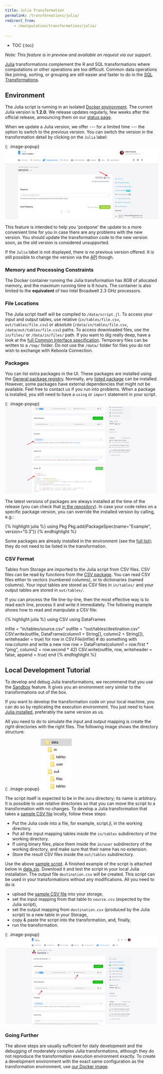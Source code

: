 ```yaml
---
title: Julia Transformation
permalink: /transformations/julia/
redirect_from:
    - /manipulation/transformations/julia/

---
```


* TOC
{:toc}

*Note: This feature is in preview and available on request via our support.*

[Julia](https://julialang.org/) transformations complement the R and SQL transformations where computations or other operations are too difficult.
Common data operations like joining, sorting, or grouping are still easier and faster to do in the [SQL Transformations](/transformations/).

## Environment
The Julia script is running in an isolated [Docker environment](https://developers.keboola.com/integrate/docker-bundle/).
The current Julia version is **1.2.0**. We release updates regularly, few weeks after the official release, announcing them
on our [status page](http://status.keboola.com/).

When we update a Julia version, we offer --- for a limited time --- the option to switch to the previous version. You can
switch the version in the transformation detail by clicking on the `Julia` label:

{: .image-popup}
![Screenshot - Transformations Versions](/transformations/julia/versions.png)

This feature is intended to help you 'postpone' the update to a more convenient time for you in case there are
any problems with the new version. You should update the transformation code to the new version soon, as the old
version is considered unsupported.

If the `Julia` label is not displayed, there is no previous version offered. It is still possible to change the version
via the [API](https://developers.keboola.com/integrate/storage/api/configurations/) though.

### Memory and Processing Constraints
The Docker container running the Julia transformation has 8GB of allocated memory, and the maximum running time is 6 hours.
The container is also limited to the **equivalent** of two Intel Broadwell 2.3 GHz processors.

### File Locations
The Julia script itself will be compiled to `/data/script.jl`. To access your input and output tables, use
relative (`in/tables/file.csv`, `out/tables/file.csv`) or absolute (`/data/in/tables/file.csv`, `/data/out/tables/file.csv`) paths.
To access downloaded files, use the `in/files/` or `/data/in/files/` path. If you want to dig really deep,
have a look at the [full Common Interface specification](https://developers.keboola.com/extend/common-interface/).
Temporary files can be written to a `/tmp/` folder. Do not use the `/data/` folder for files you do not wish to exchange with Keboola Connection.

### Packages
You can list extra packages in the UI. These packages are installed using the [General package registry](https://github.com/JuliaRegistries/General).
Normally, any [listed package](https://github.com/JuliaRegistries/General) can be installed. However, some packages have external dependencies that might not be available.
Feel free to contact us if you run into problems. When a package is installed, you still need to have a `using` or `import` statement in your script.

{: .image-popup}
![Screenshot - Package Configuration](/transformations/julia/packages.png)

The latest versions of packages are always installed at the time of the release (you can check that
[in the repository](https://github.com/keboola/docker-custom-julia/releases)). In case your code relies on a specific package version, 
you can override the installed version by calling, e.g.:

{% highlight julia %}
using Pkg
Pkg.add(PackageSpec(name="Example", version="0.3"))
{% endhighlight %}

Some packages are already installed in the environment
(see the [full list](https://github.com/keboola/docker-custom-julia/blob/master/install.jl)); 
they do not need to be listed in the transformation.

### CSV Format
Tables from Storage are imported to the Julia script from CSV files. CSV files can be read by functions
from the [CSV package](https://juliadata.github.io/CSV.jl/stable/).
You can read CSV files either to vectors (numbered columns), or to dictionaries (named columns).
Your input tables are stored as CSV files in `in/tables/` and your output tables are stored in `out/tables/`.

If you can process the file line-by-line, then the most effective way is to read each line, process it and write
it immediately. The following example shows how to read and manipulate a CSV file:

{% highlight julia %}
using CSV
using DataFrames

infile = "in/tables/source.csv"
outfile = "out/tables/destination.csv"
CSV.write(outfile, DataFrame(column1 = String[], column2 = String[]), writeheader = true)
for row in CSV.File(infile)
    # do something with row.column and write a new row
    row = DataFrame(column1 = row.first * "ping", column2 = row.second * 42)
    CSV.write(outfile, row, writeheader = false, append = true)
end
{% endhighlight %}

## Local Development Tutorial
To develop and debug Julia transformations, we recommend that you use the [Sandbox](/transformations/sandbox/) feature. 
It gives you an environment very similar to the transformations out of the box.

If you want to develop the transformation code on your local machine, you can do so by replicating the execution environment.
You just need to have [Julia installed](https://julialang.org/downloads/), preferably the same version as us.

All you need to do to simulate the input and output mapping is create the right directories with the right files.
The following image shows the directory structure:

{: .image-popup}
![Screenshot - Data folder structure](/transformations/julia/tree.png)

The script itself is expected to be in the `data` directory; its name is arbitrary. It is possible to use relative directories
so that you can move the script to a  transformation with no changes. To develop a Julia transformation that takes a [sample CSV file](/transformations/julia/source.csv) locally, follow these steps:

- Put the Julia code into a file, for example, script.jl, in the working directory.
- Put all the input mapping tables inside the `in/tables` subdirectory of the working directory.
- If using binary files, place them inside the `in/user` subdirectory of the working directory, and make sure that their name has no extension.
- Store the result CSV files inside the `out/tables` subdirectory.

Use the above [sample script](/transformations/julia/#csv-format/). A finished example of the script is attached below in [data.zip](/transformations/julia/data.zip).
Download it and test the script in your local Julia installation. The output file `destination.csv` will be created.
This script can be used in your transformations without any modifications. All you need to do is

- upload the [sample CSV file](/transformations/julia/source.csv) into your storage,
- set the input mapping from that table to `source.csv` (expected by the Julia script),
- set the output mapping from `destination.csv` (produced by the Julia script) to a new table in your Storage,
- copy & paste the script into the transformation, and, finally,
- run the transformation.

{: .image-popup}
![Screenshot - Sample Input Output Mapping](/transformations/julia/sample-io.png)

### Going Further
The above steps are usually sufficient for daily development and the debugging of moderately complex Julia transformations,
although they do not reproduce the transformation execution environment exactly. To create a development environment
with the exact same configuration as the transformation environment, use [our Docker image](https://developers.keboola.com/extend/docker/running/#running-transformations).
